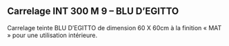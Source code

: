 ## Carrelage INT 300 M 9 – BLU D’EGITTO

Carrelage teinte BLU D’EGITTO de dimension 60 X 60cm à la finition « MAT » pour une utilisation intérieure.